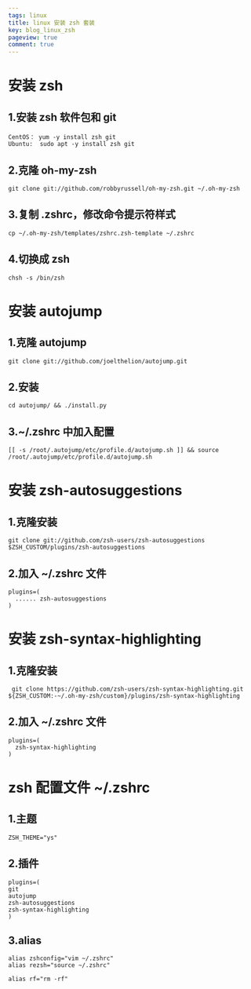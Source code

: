 ```yaml
---
tags: linux
title: linux 安装 zsh 套装
key: blog_linux_zsh
pageview: true
comment: true
---
```


# 安装 zsh 

## 1.安装 zsh 软件包和 git
```
CentOS： yum -y install zsh git
Ubuntu:  sudo apt -y install zsh git
```
## 2.克隆 oh-my-zsh
```
git clone git://github.com/robbyrussell/oh-my-zsh.git ~/.oh-my-zsh
```
## 3.复制 .zshrc，修改命令提示符样式
```
cp ~/.oh-my-zsh/templates/zshrc.zsh-template ~/.zshrc
```
## 4.切换成 zsh
```
chsh -s /bin/zsh
```


# 安装 autojump

## 1.克隆 autojump
```
git clone git://github.com/joelthelion/autojump.git
```
## 2.安装
```
cd autojump/ && ./install.py
```
## 3.~/.zshrc 中加入配置
```
[[ -s /root/.autojump/etc/profile.d/autojump.sh ]] && source /root/.autojump/etc/profile.d/autojump.sh
```


# 安装 zsh-autosuggestions

## 1.克隆安装
```
git clone git://github.com/zsh-users/zsh-autosuggestions $ZSH_CUSTOM/plugins/zsh-autosuggestions
```
## 2.加入 ~/.zshrc 文件
```
plugins=(
  ...... zsh-autosuggestions
)
```


# 安装 zsh-syntax-highlighting

## 1.克隆安装
```
 git clone https://github.com/zsh-users/zsh-syntax-highlighting.git ${ZSH_CUSTOM:-~/.oh-my-zsh/custom}/plugins/zsh-syntax-highlighting
```
## 2.加入 ~/.zshrc 文件
```
plugins=(
  zsh-syntax-highlighting
)
```


# zsh 配置文件 ~/.zshrc

## 1.主题
```
ZSH_THEME="ys"
```
## 2.插件
```
plugins=(
git
autojump
zsh-autosuggestions
zsh-syntax-highlighting
)
```
## 3.alias
```
alias zshconfig="vim ~/.zshrc"
alias rezsh="source ~/.zshrc"

alias rf="rm -rf"
```
